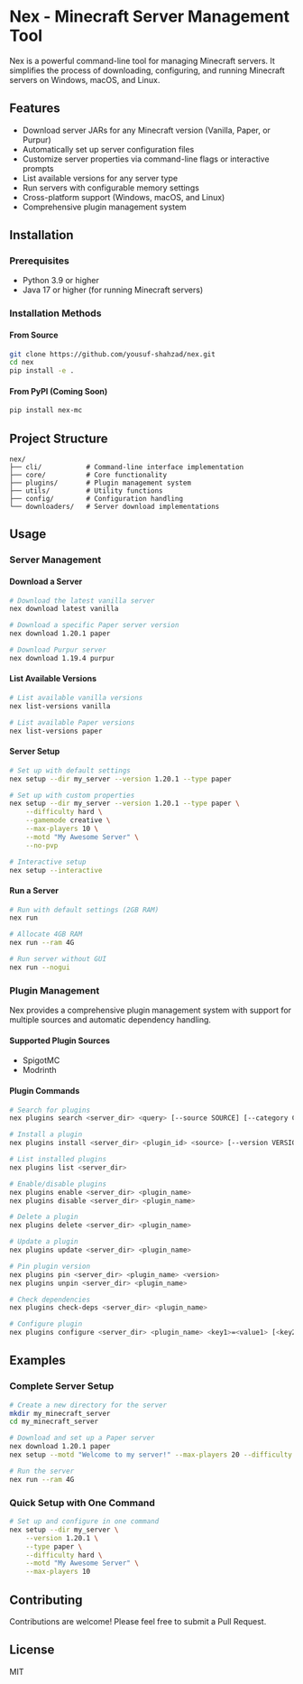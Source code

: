 # Nex - Minecraft Server Management Tool

Nex is a powerful command-line tool for managing Minecraft servers. It simplifies the process of downloading, configuring, and running Minecraft servers on Windows, macOS, and Linux.

## Features

- Download server JARs for any Minecraft version (Vanilla, Paper, or Purpur)
- Automatically set up server configuration files
- Customize server properties via command-line flags or interactive prompts
- List available versions for any server type
- Run servers with configurable memory settings
- Cross-platform support (Windows, macOS, and Linux)
- Comprehensive plugin management system

## Installation

### Prerequisites

- Python 3.9 or higher
- Java 17 or higher (for running Minecraft servers)

### Installation Methods

#### From Source
```bash
git clone https://github.com/yousuf-shahzad/nex.git
cd nex
pip install -e .
```

#### From PyPI (Coming Soon)
```bash
pip install nex-mc
```

## Project Structure

```
nex/
├── cli/           # Command-line interface implementation
├── core/          # Core functionality
├── plugins/       # Plugin management system
├── utils/         # Utility functions
├── config/        # Configuration handling
└── downloaders/   # Server download implementations
```

## Usage

### Server Management

#### Download a Server
```bash
# Download the latest vanilla server
nex download latest vanilla

# Download a specific Paper server version
nex download 1.20.1 paper

# Download Purpur server
nex download 1.19.4 purpur
```

#### List Available Versions
```bash
# List available vanilla versions
nex list-versions vanilla

# List available Paper versions
nex list-versions paper
```

#### Server Setup
```bash
# Set up with default settings
nex setup --dir my_server --version 1.20.1 --type paper

# Set up with custom properties
nex setup --dir my_server --version 1.20.1 --type paper \
    --difficulty hard \
    --gamemode creative \
    --max-players 10 \
    --motd "My Awesome Server" \
    --no-pvp

# Interactive setup
nex setup --interactive
```

#### Run a Server
```bash
# Run with default settings (2GB RAM)
nex run

# Allocate 4GB RAM
nex run --ram 4G

# Run server without GUI
nex run --nogui
```

### Plugin Management

Nex provides a comprehensive plugin management system with support for multiple sources and automatic dependency handling.

#### Supported Plugin Sources
- SpigotMC
- Modrinth

#### Plugin Commands

```bash
# Search for plugins
nex plugins search <server_dir> <query> [--source SOURCE] [--category CATEGORY]

# Install a plugin
nex plugins install <server_dir> <plugin_id> <source> [--version VERSION]

# List installed plugins
nex plugins list <server_dir>

# Enable/disable plugins
nex plugins enable <server_dir> <plugin_name>
nex plugins disable <server_dir> <plugin_name>

# Delete a plugin
nex plugins delete <server_dir> <plugin_name>

# Update a plugin
nex plugins update <server_dir> <plugin_name>

# Pin plugin version
nex plugins pin <server_dir> <plugin_name> <version>
nex plugins unpin <server_dir> <plugin_name>

# Check dependencies
nex plugins check-deps <server_dir> <plugin_name>

# Configure plugin
nex plugins configure <server_dir> <plugin_name> <key1>=<value1> [<key2>=<value2> ...]
```

## Examples

### Complete Server Setup
```bash
# Create a new directory for the server
mkdir my_minecraft_server
cd my_minecraft_server

# Download and set up a Paper server
nex download 1.20.1 paper
nex setup --motd "Welcome to my server!" --max-players 20 --difficulty normal

# Run the server
nex run --ram 4G
```

### Quick Setup with One Command
```bash
# Set up and configure in one command
nex setup --dir my_server \
    --version 1.20.1 \
    --type paper \
    --difficulty hard \
    --motd "My Awesome Server" \
    --max-players 10
```

## Contributing

Contributions are welcome! Please feel free to submit a Pull Request.

## License

MIT
